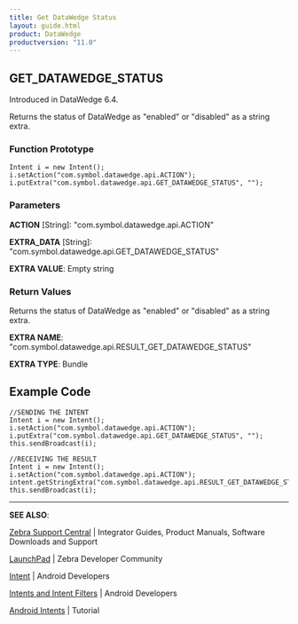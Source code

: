 ```yaml
---
title: Get DataWedge Status
layout: guide.html
product: DataWedge
productversion: "11.0"
---
```


## GET_DATAWEDGE_STATUS

Introduced in DataWedge 6.4.

Returns the status of DataWedge as "enabled" or "disabled" as a string extra.

### Function Prototype

    Intent i = new Intent();
    i.setAction("com.symbol.datawedge.api.ACTION");
    i.putExtra("com.symbol.datawedge.api.GET_DATAWEDGE_STATUS", "");

### Parameters

**ACTION** [String]: "com.symbol.datawedge.api.ACTION"

**EXTRA_DATA** [String]: "com.symbol.datawedge.api.GET_DATAWEDGE_STATUS"

**EXTRA VALUE**: Empty string

### Return Values

Returns the status of DataWedge as "enabled" or "disabled" as a string extra.

**EXTRA NAME**: "com.symbol.datawedge.api.RESULT_GET_DATAWEDGE_STATUS"

**EXTRA TYPE**: Bundle

## Example Code

    //SENDING THE INTENT
    Intent i = new Intent();
    i.setAction("com.symbol.datawedge.api.ACTION");
    i.putExtra("com.symbol.datawedge.api.GET_DATAWEDGE_STATUS", "");
    this.sendBroadcast(i);

    //RECEIVING THE RESULT
    Intent i = new Intent();
    i.setAction("com.symbol.datawedge.api.ACTION");
    intent.getStringExtra("com.symbol.datawedge.api.RESULT_GET_DATAWEDGE_STATUS");
    this.sendBroadcast(i);

<!--  suggested by Darryn instead of recieving section above.
String EXTRA_RESULT_GET_DATAWEDGE_STATUS = "com.symbol.datawedge.api.RESULT_GET_DATAWEDGE_STATUS";
String datawedgeStatus = intent.getStringExtra(EXTRA_RESULT_GET_DATAWEDGE_STATUS);
-->

---

**SEE ALSO**:

[Zebra Support Central](https://www.zebra.com/us/en/support-downloads.html) | Integrator Guides, Product Manuals, Software Downloads and Support

[LaunchPad](https://developer.zebra.com/welcome) | Zebra Developer Community

[Intent](https://developer.android.com/reference/android/content/Intent.html) | Android Developers

[Intents and Intent Filters](http://developer.android.com/guide/components/intents-filters.html) | Android Developers

[Android Intents](http://www.vogella.com/tutorials/AndroidIntent/article.html) | Tutorial
